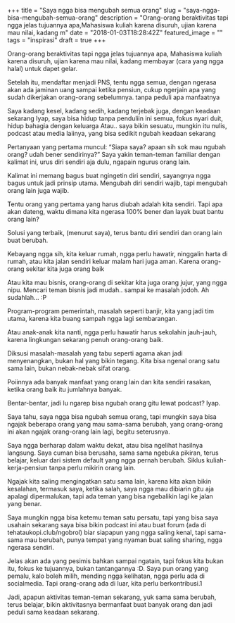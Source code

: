 +++
title = "Saya ngga bisa mengubah semua orang"
slug = "saya-ngga-bisa-mengubah-semua-orang"
description = "Orang-orang beraktivitas tapi ngga jelas tujuannya apa,Mahasiswa kuliah karena disuruh, ujian karena mau nilai, kadang m"
date = "2018-01-03T18:28:42Z"
featured_image = ""
tags = "inspirasi"
draft = true
+++ 
 
Orang-orang beraktivitas tapi ngga jelas tujuannya apa,
Mahasiswa kuliah karena disuruh, ujian karena mau nilai, kadang membayar (cara yang ngga halal) untuk dapet gelar.
 
Setelah itu, mendaftar menjadi PNS, tentu ngga semua, dengan ngerasa akan ada jaminan uang sampai ketika pensiun, cukup ngerjain apa yang sudah dikerjakan orang-orang sebelumnya. tanpa peduli apa manfaatnya
 
Saya kadang kesel, kadang sedih, kadang terjebak juga, dengan keadaan sekarang
Iyap, saya bisa hidup tanpa penduliin ini semua, fokus nyari duit, hidup bahagia dengan keluarga
Atau.. saya bikin sesuatu, mungkin itu nulis, podcast atau media laiinya, yang bisa sedikit ngubah keadaan sekarang

Pertanyaan yang pertama muncul:
“Siapa saya? apaan sih sok mau ngubah orang? udah bener sendirinya?”
Saya yakin teman-teman familiar dengan kalimat ini, urus diri sendiri aja dulu, ngapain ngurus orang lain.

Kalimat ini memang bagus buat ngingetin diri sendiri, sayangnya ngga bagus untuk jadi prinsip utama. Mengubah diri sendiri wajib, tapi mengubah orang lain juga wajib.
 
Tentu orang yang pertama yang harus diubah adalah kita sendiri. 
Tapi apa akan dateng, waktu dimana kita ngerasa 100% bener dan layak buat bantu orang lain?

Solusi yang terbaik, (menurut saya), terus bantu diri sendiri dan orang lain buat berubah. 
 
Kebayang ngga sih, kita keluar rumah, ngga perlu hawatir, ninggalin harta di rumah, atau kita jalan sendiri keluar malam hari juga aman. Karena orang-orang sekitar kita juga orang baik
 
Atau kita mau bisnis, orang-orang di sekitar kita juga orang jujur, yang ngga nipu. Mencari teman bisnis jadi mudah.. sampai ke masalah jodoh. Ah sudahlah… :P

Program-program pemerintah, masalah seperti banjir, kita yang jadi tim utama, karena kita buang sampah ngga lagi sembarangan.

Atau anak-anak kita nanti, ngga perlu hawatir harus sekolahin jauh-jauh, karena lingkungan sekarang penuh orang-orang baik.
 
Diksusi masalah-masalah yang tabu seperti agama akan jadi menyenangkan, bukan hal yang bikin tegang. Kita bisa ngenal orang satu sama lain, bukan nebak-nebak sifat orang.
 
Poiinnya ada banyak manfaat yang orang lain dan kita sendiri rasakan, ketika orang baik  itu jumlahnya banyak.
 
Bentar-bentar, jadi lu ngarep bisa ngubah orang gitu lewat podcast?
Iyap.
 
Saya tahu, saya ngga bisa ngubah semua orang, tapi mungkin saya bisa ngajak beberapa orang yang mau sama-sama berubah, yang orang-orang ini akan ngajak orang-orang lain lagi, begitu seterusnya.
 
Saya ngga berharap dalam waktu dekat, atau bisa ngelihat hasilnya langsung. Saya cuman bisa berusaha, sama sama ngebuka pikiran,  terus belajar, keluar dari sistem default yang ngga pernah berubah. Siklus kuliah-kerja-pensiun tanpa perlu mikirin orang lain.

Ngajak kita saling mengingatkan satu sama lain, karena kita akan bikin kesalahan, termasuk saya, ketika salah, saya  ngga mau dibiarin gitu aja apalagi dipermalukan, tapi ada teman yang bisa ngebalikin lagi ke jalan yang benar.
 
Saya mungkin ngga bisa ketemu teman satu persatu, tapi yang bisa saya usahain sekarang saya bisa bikin podcast ini atau buat forum (ada di tehataukopi.club/ngobrol) biar siapapun yang ngga saling kenal, tapi sama-sama mau berubah, punya tempat yang nyaman buat saling sharing, ngga ngerasa sendiri.
 
Jelas akan ada yang pesimis bahkan sampai ngatain, tapi fokus kita bukan itu, fokus ke tujuannya, bukan tantangannya :D. Saya pun orang yang pemalu, kalo boleh milih, mending ngga kelihatan, ngga perlu ada di socialmedia. Tapi orang-orang ada di luar, kita perlu berkontribusi.1
 
Jadi, apapun aktivitas teman-teman sekarang, yuk sama sama berubah, terus belajar, bikin aktivitasnya bermanfaat buat banyak orang dan jadi peduli sama keadaan sekarang.